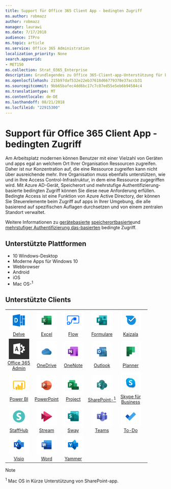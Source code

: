 ```yaml
---
title: Support für Office 365 Client App - bedingten Zugriff
ms.author: robmazz
author: robmazz
manager: laurawi
ms.date: 7/17/2018
audience: ITPro
ms.topic: article
ms.service: Office 365 Administration
localization_priority: None
search.appverid:
- MET150
ms.collection: Strat_O365_Enterprise
description: Grundlegendes zu Office 365-Client-app-Unterstützung für bedingten Zugriff
ms.openlocfilehash: 215b97daf532e22eb37618d66779378e37accb31
ms.sourcegitcommit: 9bb65bafec4dd6bc17c7c07ed55e5eb6b94584c4
ms.translationtype: MT
ms.contentlocale: de-DE
ms.lasthandoff: 08/21/2018
ms.locfileid: "22915300"
---
```

# <a name="office-365-client-app-support---conditional-access"></a>Support für Office 365 Client App - bedingten Zugriff

Am Arbeitsplatz modernen können Benutzer mit einer Vielzahl von Geräten und apps egal an welchem Ort Ihrer Organisation Ressourcen zugreifen. Daher ist nur Konzentration auf, die eine Ressource zugreifen kann nicht über ausreichende mehr. Ihre Organisation muss ebenfalls unterstützen, wie und in Ihre Access Control-Infrastruktur, in dem eine Ressource zugegriffen wird. Mit Azure AD-Gerät, Speicherort und mehrstufige Authentifizierung-basierte bedingten Zugriff können Sie diese neue Anforderung erfüllen. Bedingte Access ist eine Funktion von Azure Active Directory, der können Sie Steuerelemente beim Zugriff auf apps in Ihrer Umgebung, die alle basierend auf spezifischen Auflagen durchsetzen und von einem zentralen Standort verwaltet. 

Weitere Informationen zu [gerätebasierte](https://docs.microsoft.com/azure/active-directory/active-directory-conditional-access-policy-connected-applications) [speicherortbasierte](https://docs.microsoft.com/azure/active-directory/active-directory-conditional-access-locations)und [mehrstufiger Authentifizierung das-basierten](https://docs.microsoft.com/azure/active-directory/active-directory-conditional-access-conditions#users-and-groups) bedingte Zugriff.

## <a name="supported-platforms"></a>Unterstützte Plattformen

 - 10 Windows-Desktop
 - Moderne Apps für Windows 10
 - Webbrowser
 - Android
 - iOS
 - Mac OS-<sup>1</sup>

## <a name="supported-clients"></a>Unterstützte Clients

| | | | | | |
|:---:|:---:|:---:|:---:|:---:|:---:|
| ![Symbol eingegangen](media/o365-delve-64x64.png) <br> [Delve](https://products.office.com/business/intelligent-search) | ![Excel-Symbol](media/o365-excel-64x64.png) <br> [Excel](https://products.office.com/excel) | ![Fluss-Symbol](media/o365-flow-64x64.png) <br> [Flow](https://flow.microsoft.com) | ![Forms-Symbol](media/o365-forms-64x64.png) <br> [Formulare](https://flow.microsoft.com/connectors/shared_microsoftforms/microsoft-forms/) | ![Kaizala-Symbol](media/o365-kaizala-64x64.png) <br> [Kaizala](https://products.office.com/en/business/microsoft-kaizala) 
| ![Office 365-Admin-Symbol](media/o365-o365admin-64x64.png) <br> [Office 365 <br> Admin](https://products.office.com/business/manage-office-365-admin-app) | ![OneDrive for Business-Symbol](media/o365-OneDrive-64x64.png) <br> [OneDrive](https://products.office.com/onedrive-for-business/online-cloud-storage) | ![OneNote-Symbol](media/o365-OneNote-64x64.png) <br> [OneNote](https://products.office.com/onenote) | ![Outlook-Symbol](media/o365-outlook-64x64.png) <br> [Outlook](https://products.office.com/outlook) | ![Planner-Symbol](media/o365-planner-64x64.png) <br> [Planner](https://products.office.com/business/task-management-software) 
| ![PowerBI-Symbol](media/o365-powerbi-64x64.png) <br> [Power BI](https://powerbi.microsoft.com) | ![PowerPoint-Symbol](media/o365-powerpoint-64x64.png) <br> [PowerPoint](https://products.office.com/powerpoint) | ![Projektsymbol](media/o365-project-64x64.png) <br> [Project](https://products.office.com/project) | ![SharePoint-Symbol](media/o365-sharepoint-64x64.png) <br> [SharePoint-<sup>1</sup>](https://products.office.com/sharepoint) | ![Skype für Business-Symbol](media/o365-skypeforbusiness-64x64.png) <br> [Skype für <br> Business](https://www.skype.com/business/) 
| ![StaffHub-Symbol](media/o365-staffhub-64x64.png) <br> [StaffHub](https://products.office.com/microsoft-staffhub/staff-scheduling-software) | ![Stream-Symbol](media/o365-stream-64x64.png) <br> [Stream](https://stream.microsoft.com) | ![Sway Symbol](media/o365-sway-64x64.png) <br> [Sway](https://sway.com) | ![Symbol für Teams](media/o365-teams-64x64.png) <br> [Teams](https://products.office.com/microsoft-teams/group-chat-software) | ![Aufgabe Symbol](media/o365-todo-64x64.png) <br> [To-Do](https://todo.microsoft.com) 
| ![Visio-Symbol](media/o365-visio-64x64.png) <br> [Visio](https://products.office.com/visio/flowchart-software) | ![Word-Symbol](media/o365-word-64x64.png) <br> [Word](https://products.office.com/word) | ![Yammer-Symbol](media/o365-yammer-64x64.png) <br> [Yammer](https://products.office.com/yammer/yammer-overview)

> [!NOTE]
> <sup>1</sup> Mac OS in Kürze Unterstützung von SharePoint-app.